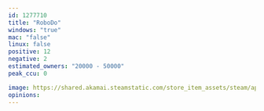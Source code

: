 ```yaml
---
id: 1277710
title: "RoboDo"
windows: "true"
mac: "false"
linux: false
positive: 12
negative: 2
estimated_owners: "20000 - 50000"
peak_ccu: 0

image: https://shared.akamai.steamstatic.com/store_item_assets/steam/apps/1277710/header.jpg?t=1603179424
opinions:
---
```

